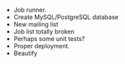  - Job runner.
 - Create MySQL/PostgreSQL database
 - New mailing list
 - Job list totally broken
 - Perhaps some unit tests?
 - Proper deployment.
 - Beautify
